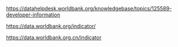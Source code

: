 https://datahelpdesk.worldbank.org/knowledgebase/topics/125589-developer-information

https://data.worldbank.org/indicator/

https://data.worldbank.org.cn/indicator